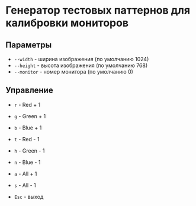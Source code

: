# Генератор тестовых паттернов для калибровки мониторов

## Параметры
- `--width` - ширина изображения (по умолчанию 1024)
- `--height` - высота изображения (по умолчанию 768)
- `--monitor` - номер монитора (по умолчанию 0)

## Управление
- `r` - Red + 1
- `g` - Green + 1
- `b` - Blue + 1

- `t` - Red - 1
- `h` - Green - 1
- `n` - Blue - 1

- `a` - All + 1
- `s` - All - 1

- `Esc` - выход
